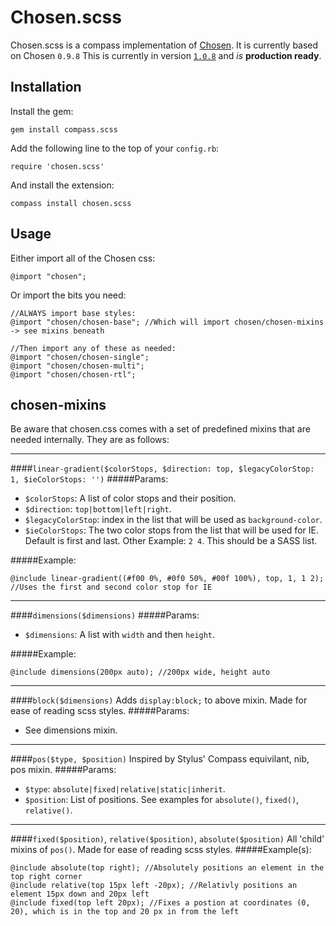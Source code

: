Chosen.scss
===========
Chosen.scss is a compass implementation of [Chosen](http://harvesthq.github.com/chosen/). It is currently based on Chosen `0.9.8`
This is currently in version [`1.0.8`](https://rubygems.org/gems/chosen.scss) and *is* __production ready__.

Installation
------------
Install the gem:

    gem install compass.scss

Add the following line to the top of your `config.rb`:

    require 'chosen.scss'

And install the extension:

    compass install chosen.scss

Usage
-----
Either import all of the Chosen css:

	@import "chosen";

Or import the bits you need:

	//ALWAYS import base styles:
	@import "chosen/chosen-base"; //Which will import chosen/chosen-mixins -> see mixins beneath
	
	//Then import any of these as needed:
	@import "chosen/chosen-single";
	@import "chosen/chosen-multi";
	@import "chosen/chosen-rtl";

chosen-mixins
-------------
Be aware that chosen.css comes with a set of predefined mixins that are needed internally.
They are as follows:

* * *

####`linear-gradient($colorStops, $direction: top, $legacyColorStop: 1, $ieColorStops: '')`
#####Params:
* `$colorStops`: A list of color stops and their position.
* `$direction`: `top|bottom|left|right`.
* `$legacyColorStop`: index in the list that will be used as `background-color`.
* `$ieColorStops`: The two color stops from the list that will be used for IE. Default is first and last. Other Example: `2 4`. This should be a SASS list.

#####Example:

	@include linear-gradient((#f00 0%, #0f0 50%, #00f 100%), top, 1, 1 2); //Uses the first and second color stop for IE

* * *

####`dimensions($dimensions)`
#####Params:
* `$dimensions`: A list with `width` and then `height`.

#####Example:

	@include dimensions(200px auto); //200px wide, height auto

* * *

####`block($dimensions)`
Adds `display:block;` to above mixin. Made for ease of reading scss styles.
#####Params:
* See dimensions mixin.

* * *

####`pos($type, $position)`
Inspired by Stylus' Compass equivilant, nib, pos mixin.
#####Params:
* `$type`: `absolute|fixed|relative|static|inherit`.
* `$position`: List of positions. See examples for `absolute()`, `fixed()`, `relative()`.

* * *

####`fixed($position)`, `relative($position)`, `absolute($position)`
All 'child' mixins of `pos()`. Made for ease of reading scss styles.
#####Example(s):

	@include absolute(top right); //Absolutely positions an element in the top right corner
	@include relative(top 15px left -20px); //Relativly positions an element 15px down and 20px left
	@include fixed(top left 20px); //Fixes a postion at coordinates (0, 20), which is in the top and 20 px in from the left